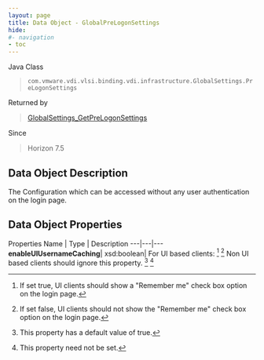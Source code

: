 ```yaml
---
layout: page
title: Data Object - GlobalPreLogonSettings
hide:
#- navigation
- toc
---
```






Java Class
> `com.vmware.vdi.vlsi.binding.vdi.infrastructure.GlobalSettings.PreLogonSettings`

Returned by
> [GlobalSettings_GetPreLogonSettings](vdi.infrastructure.GlobalSettings.md#getPreLogonSettings)

Since
> Horizon 7.5


## Data Object Description

The Configuration which can be accessed without any user authentication on the login page.

## Data Object Properties
Properties
Name |  Type |  Description
---|---|---
**enableUIUsernameCaching**|  xsd:boolean|  For UI based clients: [^282] [^283]
Non UI based clients should ignore this property. [^6] [^1]
 


 


[^1]: This property need not be set.
[^6]: This property has a default value of true.
[^282]: If set true, UI clients should show a "Remember me" check box option on the login page.
[^283]: If set false, UI clients should not show the "Remember me" check box option on the login page.
